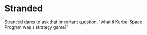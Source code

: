 # Stranded

Stranded dares to ask that important question, "what if Kerbal Space Program was a strategy game?"

